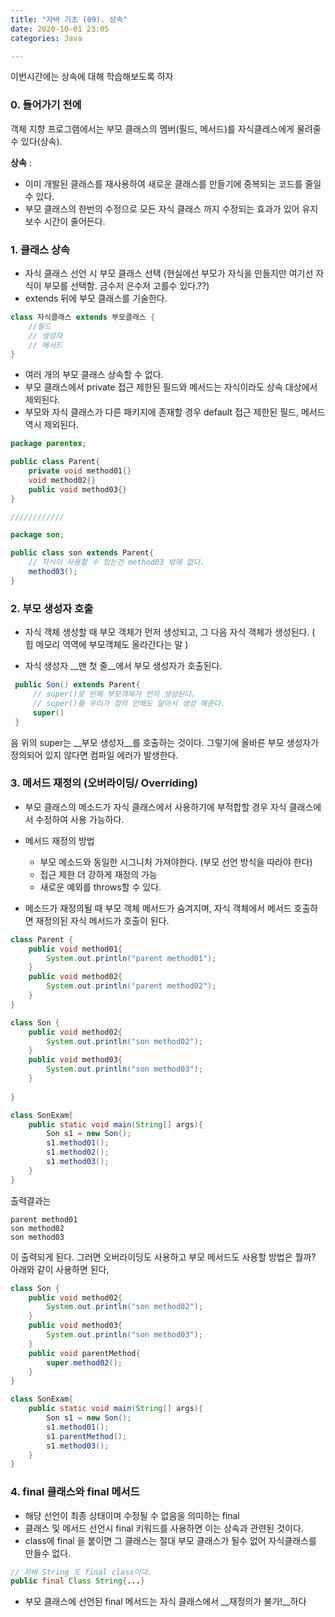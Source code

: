 ```yaml
---
title: "자바 기초 (09). 상속"
date: 2020-10-01 23:05
categories: Java

---
```


이번시간에는 상속에 대해 학습해보도록 하자

### 0. 들어가기 전에
객체 지향 프로그램에서는 부모 클래스의 멤버(필드, 메서드)를 자식클레스에게 물려줄수 있다(상속).  

__상속__ : 
- 이미 개발된 클래스를 재사용하여 새로운 클래스를 만들기에 중복되는 코드를 줄일수 있다. 
- 부모 클래스의 한번의 수정으로 모든 자식 클래스 까지 수정되는 효과가 있어 유지보수 시간이 줄어든다.

### 1. 클래스 상속
- 자식 클래스 선언 시 부모 클래스 선택 (현실에선 부모가 자식을 만들지만 여기선 자식이 부모를 선택함. 금수저 은수저 고를수 있다.??)
- extends 뒤에 부모 클래스를 기술한다.

  
```java
class 자식클래스 extends 부모클래스 {
	//필드
	// 생성자
	// 메서드
}
```


- 여러 개의 부모 클래스 상속할 수 없다.
- 부모 클래스에서 private 접근 제한된 필드와 메서드는 자식이라도 상속 대상에서 제외된다. 
- 부모와 자식 클래스가 다른 패키지에 존재할 경우 default 접근 제한된 필드, 메서드 역시 제외된다. 


```java
package parentex;

public class Parent{
	private void method01{}
	void method02{}
	public void method03{}
}

////////////

package son;

public class son extends Parent{
	// 자식이 사용할 수 있는건 method03 밖에 없다.
	method03();
}
```
### 2. 부모 생성자 호출
- 자식 객체 생성할 때 부모 객체가 먼저 생성되고, 그 다음 자식 객체가 생성된다. ( 힙 메모리 역역에 부모객체도 올라간다는 말 ) 

- 자식 생성자 __맨 첫 줄__에서 부모 생성자가 호출된다.


```java
 public Son() extends Parent{
	 // super()로 인해 부모객체가 먼저 생성된다.
	 // super()를 우리가 정의 안해도 알아서 생성 해준다.
	 super() 
 } 
```

음 위의 super는 __부모 생성자__를 호출하는 것이다. 그렇기에 올바른 부모 생성자가 정의되어 있지 않다면 컴파일 에러가 발생한다.

### 3. 메서드 재정의 (오버라이딩/  Overriding)

- 부모 클래스의 메소드가 자식 클래스에서 사용하기에 부적합할 경우 자식 클래스에서 수정하여 사용 가능하다.
- 메서드 재정의 방법
	- 부모 메소드와 동일한 시그니처 가져야한다. (부모 선언 방식을 따라야 한다)
	- 접근 제한 더 강하게 재정의 가능
	- 새로운 예외를 throws할 수 있다.

- 메소드가 재정의될 때 부모 객체 메서드가 숨겨지며, 자식 객체에서 메서드 호출하면 재정의된 자식 메서드가 호출이 된다.
  
```java
class Parent {
	public void method01{
		System.out.println("parent method01");
	}
	public void method02{
		System.out.println("parent method02");
	}
}

class Son {
	public void method02{
		System.out.println("son method02");
	}
	public void method03{
		System.out.println("son method03");
	}
	
}

class SonExam{
	public static void main(String[] args){
		Son s1 = new Son();
		s1.method01();
		s1.method02();
		s1.method03();
	}
}
```
출력결과는 
```
parent method01
son method02
son method03
```
이 출력되게 된다.
그러면 오버라이딩도 사용하고 부모 메서드도 사용할 방법은 뭘까? 아래와 같이 사용하면 된다,

```java
class Son {
	public void method02{
		System.out.println("son method02");
	}
	public void method03{
		System.out.println("son method03");
	}
	public void parentMethod{
		super.method02();
	}
}

class SonExam{
	public static void main(String[] args){
		Son s1 = new Son();
		s1.method01();
		s1.parentMethod();
		s1.method03();
	}
}
```




### 4. final 클래스와 final 메서드
- 해당 선언이 최종 상태이며 수정될 수 없음을 의미하는 final
- 클래스 및 메서드 선언시 final 키워드를 사용하면 이는 상속과 관련된 것이다.
- class에 final 을 붙이면 그 클래스는 절대 부모 클래스가 될수 없어 자식클래스를 만들수 없다.
```java
// 자바 String 도 final class이다.
public final Class String{...}
```
- 부모 클래스에 선언된 final 메서드는 자식 클래스에서 __재정의가 불가!__하다
